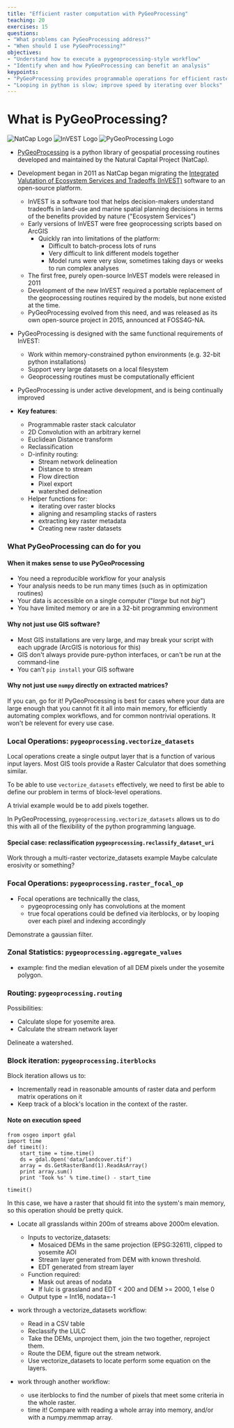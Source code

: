 ```yaml
---
title: "Efficient raster computation with PyGeoProcessing"
teaching: 20 
exercises: 15 
questions:
- "What problems can PyGeoProcessing address?"
- "When should I use PyGeoProcessing?"
objectives:
- "Understand how to execute a pygeoprocessing-style workflow"
- "Identify when and how PyGeoProcessing can benefit an analysis"
keypoints:
- "PyGeoProcessing provides programmable operations for efficient raster computations"
- "Looping in python is slow; improve speed by iterating over blocks"
---
```


# What is PyGeoProcessing?

![NatCap Logo](natcap-logo.png)
![InVEST Logo](invest-logo.png)
![PyGeoProcessing Logo](pygeoprocessing-logo.png)


* [PyGeoProcessing](https://bitbucket.org/richpsharp/pygeoprocessing) is a 
    python library of geospatial processing routines developed 
    and maintained by the Natural Capital Project (NatCap).
* Development began in 2011 as NatCap began migrating the [Integrated 
    Valutation of Ecosystem Services and Tradeoffs (InVEST)](http://naturalcapitalproject.org/invest)
    software to an open-source platform.
    * InVEST is a software tool that helps decision-makers understand tradeoffs
        in land-use and marine spatial planning decisions in terms of the benefits
        provided by nature ("Ecosystem Services")
    * Early versions of InVEST were free geoprocessing scripts based on ArcGIS
        * Quickly ran into limitations of the platform:
            * Difficult to batch-process lots of runs
            * Very difficult to link different models together
            * Model runs were very slow, sometimes taking days or weeks to run complex analyses
    * The first free, purely open-source InVEST models were released in 2011
    * Development of the new InVEST required a portable replacement of the
        geoprocessing routines required by the models, but none existed at the 
        time.
    * PyGeoProcessing evolved from this need, and was released as its own
        open-source project in 2015, announced at FOSS4G-NA.
* PyGeoProcessing is designed with the same functional requirements of InVEST:
    * Work within memory-constrained python environments (e.g. 32-bit python installations)
    * Support very large datasets on a local filesystem
    * Geoprocessing routines must be computationally efficient
* PyGeoProcessing is under active development, and is being continually improved

* **Key features**:
    * Programmable raster stack calculator
    * 2D Convolution with an arbitrary kernel
    * Euclidean Distance transform
    * Reclassification
    * D-infinity routing:
        * Stream network delineation
        * Distance to stream
        * Flow direction
        * Pixel export
        * watershed delineation
    * Helper functions for:
        * iterating over raster blocks
        * aligning and resampling stacks of rasters
        * extracting key raster metadata
        * Creating new raster datasets

### What PyGeoProcessing can do for you

#### When it makes sense to use PyGeoProcessing
* You need a reproducible workflow for your analysis
* Your analysis needs to be run many times (such as in optimization routines)
* Your data is accessible on a single computer ("*large* but not *big*")
* You have limited memory or are in a 32-bit programming environment


#### Why not just use GIS software?
* Most GIS installations are very large, and may break your script with each upgrade (ArcGIS is notorious for this)
* GIS don't always provide pure-python interfaces, or can't be run at the command-line
* You can't ``pip install`` your GIS software


#### Why not just use ``numpy`` directly on extracted matrices?
If you can, go for it!  PyGeoProcessing is best for cases where your data are large
enough that you cannot fit it all into main memory, for efficiently automating
complex workflows, and for common nontrivial operations.
It won't be relevent for every use case.


### Local Operations: ``pygeoprocessing.vectorize_datasets``

Local operations create a single output layer that is a function of various input layers.
Most GIS tools provide a Raster Calculator that does something similar.

To be able to use ``vectorize_datasets`` effectively, we need to first be able to define our
problem in terms of block-level operations.

A trivial example would be to add pixels together.

In PyGeoProcessing, ``pygeoprocessing.vectorize_datasets`` allows us to do this with all
of the flexibility of the python programming language.

#### Special case: reclassification ``pygeoprocessing.reclassify_dataset_uri``




Work through a multi-raster vectorize_datasets example
Maybe calculate erosivity or something?

### Focal Operations:  ``pygeoprocessing.raster_focal_op``

* Focal operations are technicallly the class,
    * pygeoprocessing only has convolutions at the moment
    * true focal operations could be defined via iterblocks, or by looping over each pixel and indexing accordingly

Demonstrate a gaussian filter.


### Zonal Statistics: ``pygeoprocessing.aggregate_values``

* example: find the median elevation of all DEM pixels under the yosemite polygon.

### Routing: ``pygeoprocessing.routing``

Possibilities:
* Calculate slope for yosemite area.
* Calculate the stream network layer

Delineate a watershed.

### Block iteration: ``pygeoprocessing.iterblocks``

Block iteration allows us to:

* Incrementally read in reasonable amounts of raster data and perform matrix operations on it
* Keep track of a block's location in the context of the raster.

#### Note on execution speed

~~~
from osgeo import gdal
import time
def timeit():
    start_time = time.time()
    ds = gdal.Open('data/landcover.tif')
    array = ds.GetRasterBand(1).ReadAsArray()
    print array.sum()
    print 'Took %s' % time.time() - start_time

timeit()
~~~

In this case, we have a raster that should fit into the system's main memory, so 
this operation should be pretty quick.


* Locate all grasslands within 200m of streams above 2000m elevation.
    * Inputs to vectorize_datasets:
        * Mosaiced DEMs in the same projection (EPSG:32611), clipped to yosemite AOI
        * Stream layer generated from DEM with known threshold.
        * EDT generated from stream layer
    * Function required:
        * Mask out areas of nodata
        * If lulc is grassland and EDT < 200 and DEM >= 2000, 1 else 0 
    * Output type = Int16, nodata=-1


* work through a vectorize_datasets workflow:
    * Read in a CSV table
    * Reclassify the LULC
    * Take the DEMs, unproject them, join the two together, reproject them.
    * Route the DEM, figure out the stream network.
    * Use vectorize_datasets to locate perform some equation on the layers.

* work through another workflow:
    * use iterblocks to find the number of pixels that meet some criteria in the whole raster.
    * time it!  Compare with reading a whole array into memory, and/or with a numpy.memmap array.

